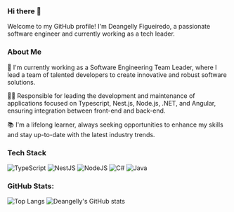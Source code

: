 ### Hi there 👋

Welcome to my GitHub profile! I'm Deangelly Figueiredo, a passionate software engineer and currently working as a tech leader.

### About Me
🚀 I'm currently working as a Software Engineering Team Leader, where I lead a team of talented developers to create innovative and robust software solutions.

👨‍💻 Responsible for leading the development and maintenance of applications focused on Typescript, Nest.js, Node.js, .NET, and Angular, ensuring integration between front-end and back-end.

📚 I'm a lifelong learner, always seeking opportunities to enhance my skills and stay up-to-date with the latest industry trends.

### Tech Stack

 ![TypeScript](https://img.shields.io/badge/typescript-%23007ACC.svg?style=for-the-badge&logo=typescript&logoColor=white) ![NestJS](https://img.shields.io/badge/nestjs-%23E0234E.svg?style=for-the-badge&logo=nestjs&logoColor=white) ![NodeJS](https://img.shields.io/badge/node.js-6DA55F?style=for-the-badge&logo=node.js&logoColor=white) ![C#](https://img.shields.io/badge/c%23-%23239120.svg?style=for-the-badge&logo=c-sharp&logoColor=white) ![Java](https://img.shields.io/badge/java-%23ED8B00.svg?style=for-the-badge&logo=openjdk&logoColor=white)

### GitHub Stats:

![Top Langs](https://github-readme-stats.vercel.app/api/top-langs/?username=DeangellyFigueiredo&hide_progress=true&theme=radical)
![Deangelly's GitHub stats](https://github-readme-stats.vercel.app/api?username=DeangellyFigueiredo&show_icons=true&theme=radical)
